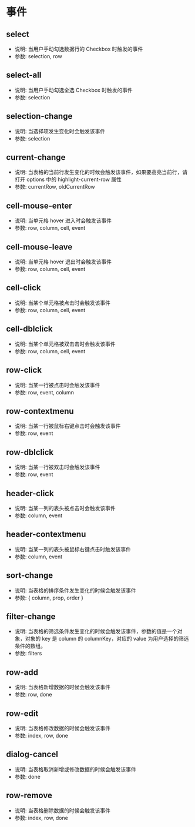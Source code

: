 # 事件

## select

* 说明: 当用户手动勾选数据行的 Checkbox 时触发的事件
* 参数: selection, row

## select-all

* 说明: 当用户手动勾选全选 Checkbox 时触发的事件
* 参数: selection

## selection-change

* 说明: 当选择项发生变化时会触发该事件
* 参数: selection

## current-change

* 说明: 当表格的当前行发生变化的时候会触发该事件，如果要高亮当前行，请打开 options 中的 highlight-current-row 属性
* 参数: currentRow, oldCurrentRow

## cell-mouse-enter

* 说明: 当单元格 hover 进入时会触发该事件
* 参数: row, column, cell, event

## cell-mouse-leave

* 说明: 当单元格 hover 退出时会触发该事件
* 参数: row, column, cell, event

## cell-click

* 说明: 当某个单元格被点击时会触发该事件
* 参数: row, column, cell, event

## cell-dblclick

* 说明: 当某个单元格被双击击时会触发该事件
* 参数: row, column, cell, event

## row-click

* 说明: 当某一行被点击时会触发该事件
* 参数: row, event, column

## row-contextmenu

* 说明: 当某一行被鼠标右键点击时会触发该事件
* 参数: row, event

## row-dblclick

* 说明: 当某一行被双击时会触发该事件
* 参数: row, event

## header-click

* 说明: 当某一列的表头被点击时会触发该事件
* 参数: column, event

## header-contextmenu

* 说明: 当某一列的表头被鼠标右键点击时触发该事件
* 参数: column, event

## sort-change

* 说明: 当表格的排序条件发生变化的时候会触发该事件
* 参数: { column, prop, order }

## filter-change

* 说明: 当表格的筛选条件发生变化的时候会触发该事件，参数的值是一个对象，对象的 key 是 column 的 columnKey，对应的 value 为用户选择的筛选条件的数组。
* 参数: filters

## row-add

* 说明: 当表格新增数据的时候会触发该事件
* 参数: row, done

## row-edit

* 说明: 当表格修改数据的时候会触发该事件
* 参数: index, row, done

## dialog-cancel

* 说明: 当表格取消新增或修改数据的时候会触发该事件
* 参数: done

## row-remove

* 说明: 当表格删除数据的时候会触发该事件
* 参数: index, row, done

